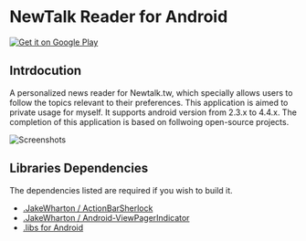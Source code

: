 NewTalk Reader for Android
==============

[![Get it on Google Play](http://www.android.com/images/brand/get_it_on_play_logo_small.png)](https://play.google.com/store/apps/details?id=com.howard.projects.newtalkreader)
    

Intrdocution
--------------
A personalized news reader for Newtalk.tw, which specially allows users to follow the topics relevant to their preferences. This application is aimed to private usage for myself. It supports android version from 2.3.x to 4.4.x. The completion of this application is based on follwoing open-source projects.  

![Screenshots](https://raw.github.com/circlelychen/newtalkreader/master/screenshots.png)

Libraries Dependencies
--------------
The dependencies listed are required if you wish to build it.

* [.JakeWharton / ActionBarSherlock](https://github.com/JakeWharton/ActionBarSherlock) 
* [.JakeWharton / Android-ViewPagerIndicator](https://github.com/JakeWharton/Android-ViewPagerIndicator)
* [.libs for Android](http://code.google.com/p/libs-for-android/)

